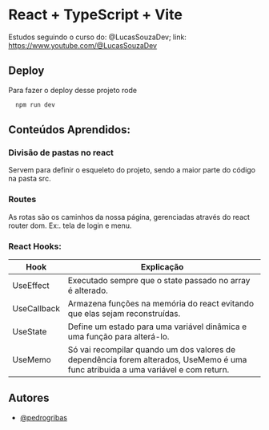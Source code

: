 # React + TypeScript + Vite

Estudos seguindo o curso do: @LucasSouzaDev;
link: https://www.youtube.com/@LucasSouzaDev


## Deploy

Para fazer o deploy desse projeto rode

```bash
  npm run dev
```

## Conteúdos Aprendidos:

### Divisão de pastas no react
Servem para definir o esqueleto do projeto, sendo a maior parte do código na pasta src.

### Routes

As rotas são os caminhos da nossa página, gerenciadas através do react router dom. Ex:. tela de login e menu.

### React Hooks:
| Hook               | Explicação                                                |
| ----------------- | ---------------------------------------------------------------- |
| UseEffect         | Executado sempre que o state passado no array é alterado.
| UseCallback       | Armazena funções na memória do react evitando que elas sejam reconstruídas.
|UseState           | Define um estado para uma variável dinâmica e uma função para alterá-lo.
|UseMemo            | Só vai recompilar quando um dos valores de dependência forem alterados, UseMemo é uma func atribuida a uma variável e com return.

## Autores

- [@pedrogribas](https://www.github.com/pedrogribas)

